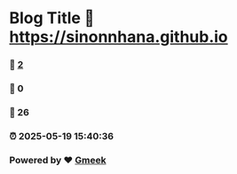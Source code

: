 # Blog Title :link: https://sinonnhana.github.io 
### :page_facing_up: [2](https://sinonnhana.github.io/tag.html) 
### :speech_balloon: 0 
### :hibiscus: 26 
### :alarm_clock: 2025-05-19 15:40:36 
### Powered by :heart: [Gmeek](https://github.com/Meekdai/Gmeek)
